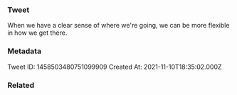 ### Tweet
When we have a clear sense of where we're going, we can be more flexible in how we get there.

### Metadata
Tweet ID: 1458503480751099909
Created At: 2021-11-10T18:35:02.000Z

### Related

